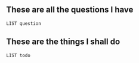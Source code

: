 ## These are all the questions I have
```dataview
LIST question
```

## These are the things I shall do
```dataview
LIST todo
```

